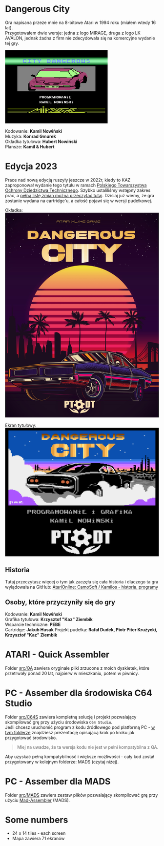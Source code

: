# Dangerous City

Gra napisana przeze mnie na 8-bitowe Atari w 1994 roku (miałem wtedy 16 lat).  
Przygotowałem dwie wersje: jedna z logo MIRAGE, druga z logo LK AVALON, jednak żadna z firm nie zdecydowała się na komercyjne wydanie tej gry.

![Dangerous City](./doc/CD_Mirage.png)

Kodowanie: **Kamil Nowiński**  
Muzyka: **Konrad Gmurek**  
Okładka tytułowa: **Hubert Nowiński**  
Plansze: **Kamil & Hubert**  

# Edycja 2023
Prace nad nową edycją ruszyły jeszcze w 2022r, kiedy to KAZ zaproponował wydanie tego tytułu w ramach [Polskiego Towarszystwa Ochrony Dziedzictwa Technicznego](https://ptodt.org.pl/). Szybko ustaliliśmy wstępny zakres prac, a [pełną listę zmian można przeczytać tutaj](./ChangeLog.md).
Dzisiaj już wiemy, że gra zostanie wydana na cartridge'u, a całość pojawi się w wersji pudełkowej.

Okładka:
![Box](./doc/DC_cover.jpg)

Ekran tytułowy:
![Dangerous City](./doc/DC_PTODT_title.png)

## Historia
Tutaj przeczytasz więcej o tym jak zaczęła się cała historia i dlaczego ta gra wylądowała na GitHub:
[AtariOnline: CamoSoft / Kamilos - historia, programy](https://atarionline.pl/forum/comments.php?DiscussionID=6703)

## Osoby, które przyczyniły się do gry
Kodowanie: **Kamil Nowiński**  
Grafika tytułowa: **Krzysztof "Kaz" Ziembik**  
Wsparcie techniczne: **PEBE**  
Cartridge: **Jakub Husak** 
Projekt pudełka: **Rafał Dudek, Piotr Piter Krużycki, Krzysztof "Kaz" Ziembik**  


# ATARI - Quick Assembler

Folder [src/QA](./src/QA/) zawiera oryginale pliki zrzucone z moich dyskietek, które przetrwały ponad 20 lat, najpierw w mieszkaniu, potem w piwnicy.


# PC - Assember dla środowiska C64 Studio

Folder [src/C64S](./src/C64S/) zawiera kompletną solucję i projekt pozwalający skompilować grę przy użyciu środowiska `C64 Studio`.  
Jeśli chcesz uruchomić program z kodu źródłowego pod platformą PC - [w tym folderze](./doc/) znajdziesz prezentację opisującą krok po kroku jak przygotować środowisko.  
> Miej na uwadze, że ta wersja kodu nie jest w pełni kompatybilna z QA. 

Aby uzyskać pełną kompatybilność i większe możliwości - cały kod został przygotowany w kolejnym folderze: MADS (czytaj niżej).

# PC - Assember dla MADS

Folder [src/MADS](./src/MADS/) zawiera zestaw plików pozwalający skompilować grę przy użyciu [Mad-Assembler](https://github.com/tebe6502/Mad-Assembler) (MADS).



# Some numbers
- 24 x 14 tiles - each screen
- Mapa zawiera 71 ekranów
